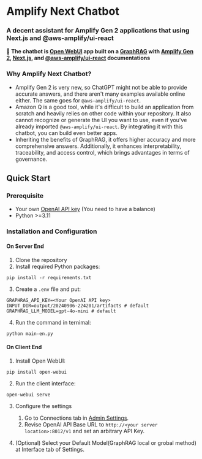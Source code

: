 # Amplify Next Chatbot
### A decent assistant for Amplify Gen 2 applications that using Next.js and @aws-amplify/ui-react

**🤖 The chatbot is [Open WebUI](https://github.com/open-webui/open-webui) app built on a [GraphRAG](https://github.com/microsoft/graphrag) 
with [Amplify Gen 2](https://docs.amplify.aws/nextjs/), [Next.js](https://nextjs.org/docs), and [@aws-amplify/ui-react](https://ui.docs.amplify.aws/react) documentations**

### Why Amplify Next Chatbot?
- Amplify Gen 2 is very new, so ChatGPT might not be able to provide accurate answers, and there aren't many examples available online either. The same goes for `@aws-amplify/ui-react`.
- Amazon Q is a good tool, while it's difficult to build an application from scratch and heavily relies on other code within your repository.
It also cannot recognize or generate the UI you want to use, even if you've already imported `@aws-amplify/ui-react`.
By integrating it with this chatbot, you can build even better apps.
- Inheriting the benefits of GraphRAG, it offers higher accuracy and more comprehensive answers. Additionally, it enhances interpretability, traceability, and access control, which brings advantages in terms of governance.

## Quick Start
### Prerequisite
- Your own [OpenAI API key](https://platform.openai.com/api-keys) (You need to have a balance)
- Python >=3.11

### Installation and Configuration
#### On Server End
1. Clone the repository
2. Install required Python packages:
  ```
  pip install -r requirements.txt
  ```
3. Create a `.env` file and put:
  ```
  GRAPHRAG_API_KEY=<Your OpenAI API key>
  INPUT_DIR=output/20240906-224201/artifacts # default
  GRAPHRAG_LLM_MODEL=gpt-4o-mini # default
  ```
4. Run the command in ternimal:
  ```
  python main-en.py
  ```
#### On Client End
1. Install Open WebUI:
  ```
  pip install open-webui
  ```
2. Run the client interface:
  ```
  open-webui serve
  ```
3. Configure the settings
   1. Go to Connections tab in [Admin Settings](http://localhost:8080/admin/settings).
   2. Revise OpenAI API Base URL to `http://<your server location>:8012/v1` and set an arbitrary API Key.
  
4. (Optional) Select your Default Model(GraphRAG local or grobal method) at Interface tab of Settings.
